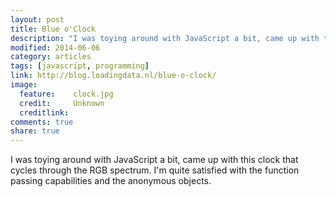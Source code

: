 ```yaml
---
layout: post
title: Blue o'Clock
description: "I was toying around with JavaScript a bit, came up with this clock that cycles through the RGB spectrum. I'm quite satisfied with the function passing capabilities and the anonymous objects."
modified: 2014-06-06
category: articles
tags: [javascript, programming]
link: http://blog.loadingdata.nl/blue-o-clock/
image:
  feature:    clock.jpg
  credit:     Unknown
  creditlink:
comments: true
share: true
---
```

I was toying around with JavaScript a bit, came up with this clock that cycles through the RGB spectrum. I'm quite satisfied with the function passing capabilities and the anonymous objects. ﻿
